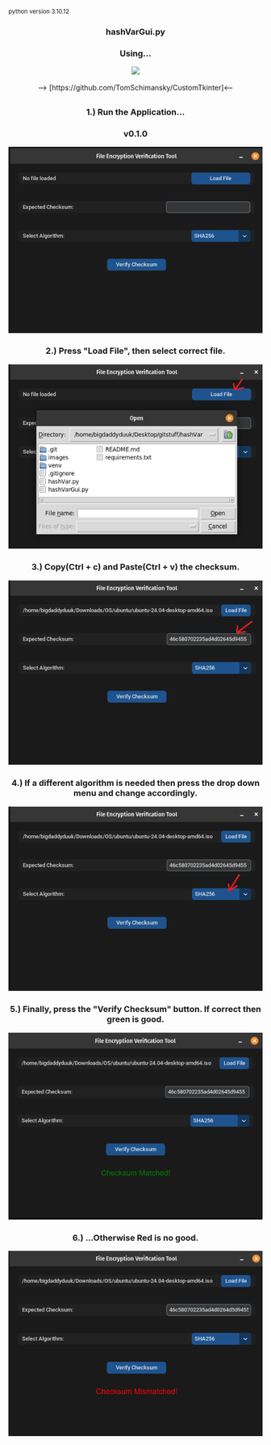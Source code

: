 <small>python version 3.10.12</small>


<h3 align="center">  hashVarGui.py</h3>
<h3 align="center"> Using...</h3>
    <p align="center">
    <picture>
        <source media="(prefers-color-scheme: dark)" srcset="./images/CustomTkinter_logo_dark.png">
        <img src="./images/CustomTkinter_logo_light.png">
    </picture>
    </p>
<div align="center">
--> [https://github.com/TomSchimansky/CustomTkinter]<--


## 

<h3 align="center">  1.) Run the Application...</h3>
<h3 align="center">v0.1.0</h4>
    <img src="./images/hashVarPic_010.png"/>

<h3 align="center">  2.) Press "Load File", then select correct file.</h3>
    <img src="./images/hashVarPic_021.png"/>

<h3 align="center">  3.) Copy(Ctrl + c) and Paste(Ctrl + v) the checksum.</h3>
    <img src="./images/hashVarPic_031.png"/>

<h3 align="center">  4.) If a different algorithm is needed then press the drop down menu and change accordingly.</h3>
    <img src="./images/hashVarPic_032.png"/>

<h3 align="center">  5.) Finally, press the "Verify Checksum" button. If correct then green is good.</h3>
    <img src="./images/hashVarPic_040.png"/>

<h3 align="center">  6.) ...Otherwise Red is no good.</h3>
    <img src="./images/hashVarPic_042.png"/>